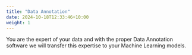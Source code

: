 ```yaml
---
title: "Data Annotation"
date: 2024-10-18T12:33:46+10:00
weight: 1
---
```



You are the expert of your data and with the proper Data Annotation software we will transfer this expertise to your Machine Learning models.